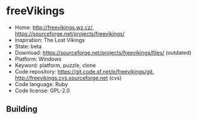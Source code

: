 # freeVikings

- Home: http://freevikings.wz.cz/, https://sourceforge.net/projects/freevikings/
- Inspiration: The Lost Vikings
- State: beta
- Download: https://sourceforge.net/projects/freevikings/files/ (outdated)
- Platform: Windows
- Keyword: platform, puzzle, clone
- Code repository: https://git.code.sf.net/p/freevikings/git, http://freevikings.cvs.sourceforge.net (cvs)
- Code language: Ruby
- Code license: GPL-2.0

## Building
